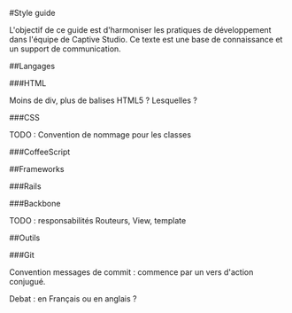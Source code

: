 #Style guide

L'objectif de ce guide est d'harmoniser les pratiques de développement dans l'équipe de Captive Studio. Ce texte est une base de connaissance et un support de communication. 

##Langages

###HTML

Moins de div, plus de balises HTML5 ? Lesquelles ?

###CSS

TODO : Convention de nommage pour les classes 

###CoffeeScript

##Frameworks

###Rails

###Backbone

TODO : responsabilités Routeurs, View, template

##Outils

###Git

Convention messages de commit : commence par un vers d'action conjugué.

Debat : en Français ou en anglais ?
